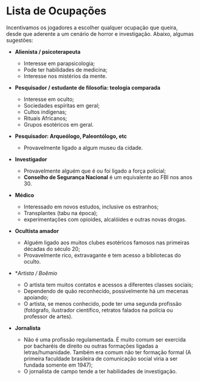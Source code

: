 # Lista de Ocupações

Incentivamos os jogadores a escolher qualquer ocupação que queira, desde que aderente a um cenário de horror e investigação. Abaixo, algumas sugestões:

* **Alienista / psicoterapeuta**
	* Interesse em parapsicologia;
	* Pode ter habilidades de medicina;
	* Interesse nos mistérios da mente.
	
* **Pesquisador / estudante de filosofia: teologia comparada**
	* Interesse em oculto;
	* Sociedades espíritas em geral;
	* Cultos indígenas;
	* Rituais Africanos;
	* Grupos esotéricos em geral.
	
* **Pesquisador: Arqueólogo, Paleontólogo, etc**
	* Provavelmente ligado a algum museu da cidade. 
	
* **Investigador**
	* Provavelmente alguém que é ou foi ligado a força policial;
	* **Conselho de Segurança Nacional** é um equivalente ao FBI nos anos 30.
	
* **Médico**
	* Interessado em novos estudos, inclusive os estranhos;
	* Transplantes (tabu na época);
	* experimentações com opioides, alcalóides e outras novas drogas.

* **Ocultista amador**
	* Alguém ligado aos muitos clubes esotéricos famosos nas primeiras décadas do século 20;
	* Provavelmente rico, extravagante e tem acesso a bibliotecas do oculto. 
	
* **Artista / Boêmio*
	* O artista tem muitos contatos e acessos a diferentes classes sociais;
	* Dependendo de quão reconhecido, possivelmente há um mecenas apoiando;
	* O artista, se menos conhecido, pode ter uma segunda profissão (fotógrafo, ilustrador científico, retratos falados na polícia ou professor de artes).

* **Jornalista**
	* Não é uma profissão regulamentada. É muito comum ser exercida por bacharéis de direito ou outras formações ligadas a letras/humanidade. Também era comum não ter formação formal (A primeira faculdade brasileira de comunicação social viria a ser fundada somente em 1947);
	* O jornalista de campo tende a ter habilidades de investigação. 

